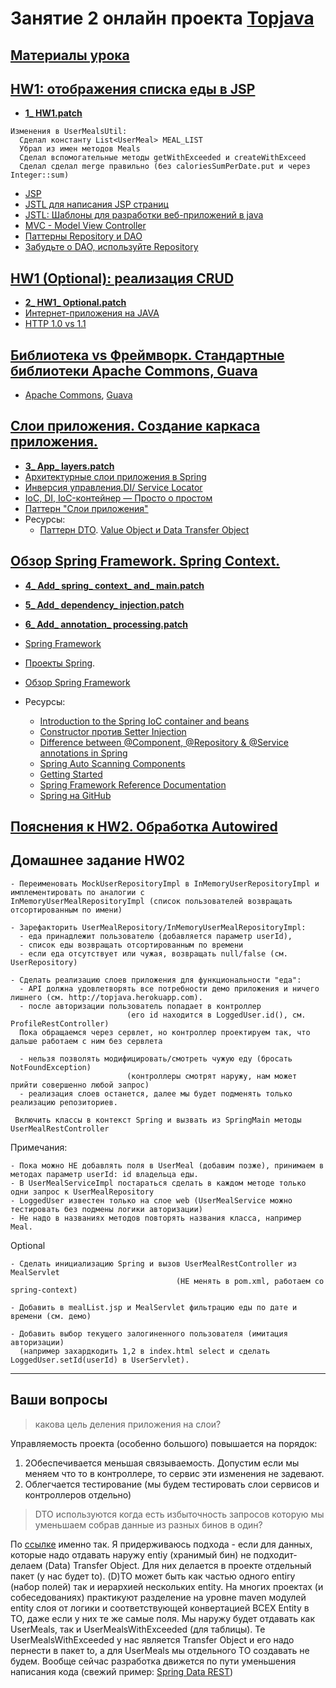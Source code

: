 # Занятие 2 онлайн проекта <a href="https://github.com/JavaWebinar/topjava04">Topjava</a>

## <a href="https://drive.google.com/open?id=0B9Ye2auQ_NsFfkpsWE1uX19zV19IVHd0bTlDclc5QmhMMm4xa0Npek9DT18tdkwyLTBZdXM">Материалы урока</a>

## <a href="https://drive.google.com/open?id=0B9Ye2auQ_NsFXzByNVF3VV9zM1k">HW1: отображения списка еды в JSP</a> 
- **<a href="https://drive.google.com/open?id=0B9Ye2auQ_NsFY3pZNDZuaFVSX2s">1_ HW1.patch</a>**
```
Изменения в UserMealsUtil:
  Сделал константу List<UserMeal> MEAL_LIST
  Убрал из имен методов Meals
  Сделал вспомогательные методы getWithExceeded и createWithExceed
  Сделал сделал merge правильно (без caloriesSumPerDate.put и через Integer::sum)
```
- <a href="http://java-course.ru/student/book1/jsp/">JSP</a>
- <a href="http://devcolibri.com/1250">JSTL для написания JSP страниц</a>
- <a href="http://javatutor.net/articles/jstl-patterns-for-developing-web-application-1">JSTL: Шаблоны для разработки веб-приложений в java</a>
- <a href="http://design-pattern.ru/patterns/mvc.html">MVC - Model View Controller</a>
- <a href="http://codehelper.ru/questions/205/new/repository-и-dao-отличия-преимущества-недостатки">Паттерны Repository и DAO</a>
- <a href="http://habrahabr.ru/post/263033/">Забудьте о DAO, используйте Repository</a>

## <a href="https://drive.google.com/open?id=0B9Ye2auQ_NsFQndBeWFOa3phRTg">HW1 (Optional): реализация CRUD</a> 
- **<a href="https://drive.google.com/open?id=0B9Ye2auQ_NsFTUdKc2JOME14MEU">2_ HW1_ Optional.patch</a>**
- <a href="http://java-course.ru/student/book1/servlet/">Интернет-приложения на JAVA</a>
- <a href="http://stackoverflow.com/questions/246859/http-1-0-vs-1-1">HTTP 1.0 vs 1.1</a>

## <a href="https://drive.google.com/open?id=0B9Ye2auQ_NsFVDJZVTktQzRYTWc">Библиотека vs Фреймворк. Стандартные библиотеки Apache Commons, Guava</a>
-  <a href="http://commons.apache.org/">Apache Commons</a>, <a href="https://code.google.com/p/guava-libraries/wiki/GuavaExplained">Guava</a>

## <a href="https://drive.google.com/open?id=0B9Ye2auQ_NsFSFR1cDBIamIzQjA">Слои приложения. Создание каркаса приложения.</a>
- **<a href="https://drive.google.com/open?id=0B9Ye2auQ_NsFSDJZM3I2eUxhMFU">3_ App_ layers.patch</a>**
-  <a href="https://www.genuitec.com/products/myeclipse/learning-center/spring/myeclipse-for-spring-reference-blueprints/">Архитектурные
            слои приложения в Spring</a>
-  <a href="https://ru.wikipedia.org/wiki/Инверсия_управления">Инверсия управления.</a><a href="http://image.slidesharecdn.com/springintroduction-130729220359-phpapp01/95/spring-introduction-3-638.jpg?cb=1375162442">DI/
            Service Locator</a>
-  <a href="http://habrahabr.ru/post/131993/">IoC, DI, IoC-контейнер — Просто о простом</a>   
-  <a href="http://en.wikipedia.org/wiki/Multilayered_architecture">Паттерн "Слои приложения"</a>
- Ресурсы:
  -  <a href="http://martinfowler.com/eaaCatalog/dataTransferObject.html">Паттерн DTO</a>. <a href="http://stackoverflow.com/questions/1612334/difference-between-dto-vo-pojo-javabeans">Value Object и Data Transfer Object</a>

##  <a href="https://drive.google.com/open?id=0B9Ye2auQ_NsFWXA1b0pnMGlvU0U">Обзор  Spring Framework. Spring Context.</a>
- **<a href="https://drive.google.com/open?id=0B9Ye2auQ_NsFQUdfVTkyNWpMMk0">4_ Add_ spring_ context_ and_ main.patch</a>**
- **<a href="https://drive.google.com/open?id=0B9Ye2auQ_NsFRDVOQ3dsQ202eFk">5_ Add_ dependency_ injection.patch</a>**
- **<a href="https://drive.google.com/open?id=0B9Ye2auQ_NsFeThhWFozOU1DYmM">6_ Add_ annotation_ processing.patch</a>**

-  <a href="http://en.wikipedia.org/wiki/Spring_Framework">Spring Framework</a>
-  <a href="http://spring.io/projects">Проекты Spring</a>.
-  <a href=http://docs.spring.io/spring/docs/current/spring-framework-reference/html/overview.html>Обзор Spring Framework</a>
-  Ресурсы:
   -  <a href="http://docs.spring.io/spring/docs/current/spring-framework-reference/html/beans.html">Introduction to the Spring IoC container
       and beans</a>
   -  <a href="http://it.vaclav.kiev.ua/2010/12/25/spring-framework-for-begginers-part-7/">Constructor против Setter Injection </a>
   -  <a href="http://stackoverflow.com/questions/6827752/whats-the-difference-between-component-repository-service-annotations-in">Difference
       between @Component, @Repository & @Service annotations in Spring</a>
   -  <a href="http://www.mkyong.com/spring/spring-auto-scanning-components/">Spring Auto Scanning Components</a>
   -  <a href="https://spring.io/guides">Getting Started</a>
   -  <a href="http://docs.spring.io/spring/docs/current/spring-framework-reference/htmlsingle/">Spring Framework Reference Documentation</a>
   -  <a href="https://github.com/spring-projects">Spring на GitHub</a>

##  <a href="https://drive.google.com/open?id=0B9Ye2auQ_NsFN2N6LS1PVE96SW8">Пояснения к HW2. Обработка Autowired</a>
  
## Домашнее задание HW02

    - Переименовать MockUserRepositoryImpl в InMemoryUserRepositoryImpl и имплементировать по аналогии с
    InMemoryUserMealRepositoryImpl (список пользователей возвращать отсортированным по имени)
  
    - Зарефакторить UserMealRepository/InMemoryUserMealRepositoryImpl: 
      - еда принадлежит пользователю (добавляется параметр userId),
      - список еды возвращать отсортированным по времени
      - если еда отсутствует или чужая, возвращать null/false (см. UserRepository)

    - Сделать реализацию слоев приложения для функциональности "еда":
      - API должна удовлетворять все потребности демо приложения и ничего лишнего (см. http://topjava.herokuapp.com).
      - после авторизации пользователь попадает в контроллер 
                              (его id находится в LoggedUser.id(), см. ProfileRestController) 
      Пока обращаемся через сервлет, но контроллер проектируем так, что дальше работаем с ним без сервлета
      
      - нельзя позволять модифицировать/смотреть чужую еду (бросать NotFoundException)
                              (контроллеры смотрят наружу, нам может прийти совершенно любой запрос)
      - реализация слоев останется, далее мы будет подменять только реализацию репозиториев.
       
     Включить классы в контекст Spring и вызвать из SpringMain методы UserMealRestController
    
Примечания:

    - Пока можно НЕ добавлять поля в UserMeal (добавим позже), принимаем в методах параметр userId: id владельца еды.
    - В UserMealServiceImpl постараться сделать в каждом методе только одни запрос к UserMealRepository 
    - LoggedUser известен только на слое web (UserMealService можно тестировать без подмены логики авторизации)
    - Не надо в названиях методов повторять названия класса, например Meal.

Optional 

    - Сделать инициализацию Spring и вызов UserMealRestController из MealServlet 
                                         (НЕ менять в pom.xml, работаем со spring-context)
    
    - Добавить в mealList.jsp и MealServlet фильтрацию еды по дате и времени (см. демо)
    
    - Добавить выбор текущего залогиненного пользователя (имитация авторизации)
      (например захардкодить 1,2 в index.html select и сделать LoggedUser.setId(userId) в UserServlet).

--------------------
## Ваши вопросы
>  какова цель деления приложения на слои?

Управляемость проекта (особенно большого) повышается на порядок:
1. 2Обеспечивается меньшая связываемость. Допустим если мы меняем что то в контроллере, то сервис эти изменения не задевают.
2. Облегчается тестирование (мы будем тестировать слои сервисов и контроллеров отдельно)

> DTO используются когда есть избыточность запросов которую мы уменьшаем собрав данные из разных бинов в один? 

По <a href="http://design-pattern.ru/patterns/data-transfer-object.html">ссылке</a> именно так. Я придерживаюсь подхода - если для данных, которые надо отдавать наружу entiy (хранимый бин) не подходит- делаем (Data) Transfer Object. Для них делается в проекте отдельный пакет (у нас будет to). (D)TO может быть как частью одного entiry  (набор полей) так и иерархией нескольких entity. На многих проектах (и собеседованиях) практикуют разделение на уровне maven модулей entity слоя от логики и соответствующей конвертацией ВСЕХ Entity в TO, даже если у них те же самые поля. Мы наружу будет отдавать как UserMeals, так и UserMealsWithExceeded (для таблицы).
Те UserMealsWithExceeded у нас является Transfer Object и его надо пернести в пакет to, а для UserMeals мы отдельного TO создавать не будем. Вообще сейчас разработка движется по пути уменьшения написания кода (свежий пример: <a href="http://projects.spring.io/spring-data-rest/">Spring Data REST</a>) 

